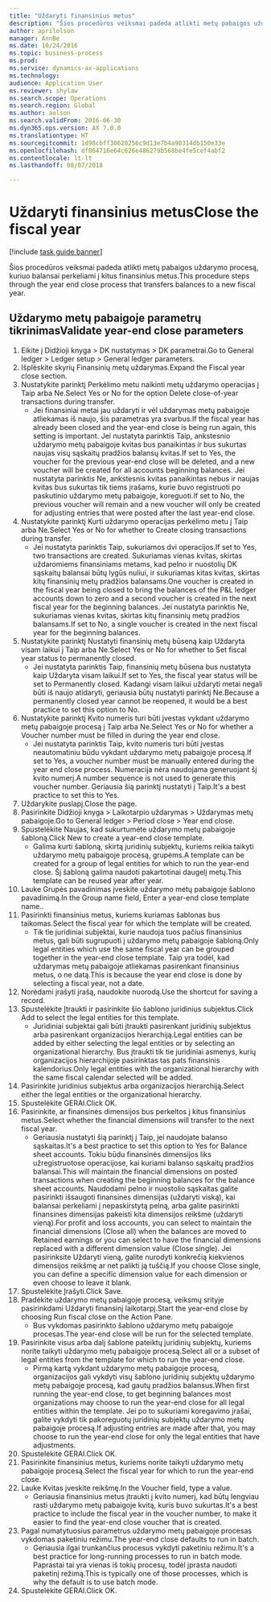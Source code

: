 ```yaml
--- 
title: "Uždaryti finansinius metus"
description: "Šios procedūros veiksmai padeda atlikti metų pabaigos uždarymo procesą, kuriuo balansai perkeliami į kitus finansinius metus."
author: aprilolson
manager: AnnBe
ms.date: 10/24/2016
ms.topic: business-process
ms.prod: 
ms.service: dynamics-ax-applications
ms.technology: 
audience: Application User
ms.reviewer: shylaw
ms.search.scope: Operations
ms.search.region: Global
ms.author: aolson
ms.search.validFrom: 2016-06-30
ms.dyn365.ops.version: AX 7.0.0
ms.translationtype: HT
ms.sourcegitcommit: 1d98cbff30620256c9d13e7b4a90314db150e33e
ms.openlocfilehash: df864716e64c626e486279b568be4fe5cef4abf2
ms.contentlocale: lt-lt
ms.lasthandoff: 08/07/2018

---
```

# <a name="close-the-fiscal-year"></a><span data-ttu-id="b3b1c-103">Uždaryti finansinius metus</span><span class="sxs-lookup"><span data-stu-id="b3b1c-103">Close the fiscal year</span></span>

[!include [task guide banner](../../includes/task-guide-banner.md)]

<span data-ttu-id="b3b1c-104">Šios procedūros veiksmai padeda atlikti metų pabaigos uždarymo procesą, kuriuo balansai perkeliami į kitus finansinius metus.</span><span class="sxs-lookup"><span data-stu-id="b3b1c-104">This procedure steps through the year end close process that transfers balances to a new fiscal year.</span></span>


## <a name="validate-year-end-close-parameters"></a><span data-ttu-id="b3b1c-105">Uždarymo metų pabaigoje parametrų tikrinimas</span><span class="sxs-lookup"><span data-stu-id="b3b1c-105">Validate year-end close parameters</span></span>
1. <span data-ttu-id="b3b1c-106">Eikite į Didžioji knyga > DK nustatymas > DK parametrai.</span><span class="sxs-lookup"><span data-stu-id="b3b1c-106">Go to General ledger > Ledger setup > General ledger parameters.</span></span>
2. <span data-ttu-id="b3b1c-107">Išplėskite skyrių Finansinių metų uždarymas.</span><span class="sxs-lookup"><span data-stu-id="b3b1c-107">Expand the Fiscal year close section.</span></span>
3. <span data-ttu-id="b3b1c-108">Nustatykite parinktį Perkėlimo metu naikinti metų uždarymo operacijas į Taip arba Ne.</span><span class="sxs-lookup"><span data-stu-id="b3b1c-108">Select Yes or No for the option Delete close-of-year transactions during transfer.</span></span>
    * <span data-ttu-id="b3b1c-109">Jei finansiniai metai jau uždaryti ir vėl uždarymas metų pabaigoje atliekamas iš naujo, šis parametras yra svarbus.</span><span class="sxs-lookup"><span data-stu-id="b3b1c-109">If the fiscal year has already been closed and the year-end close is being run again, this setting is important.</span></span> <span data-ttu-id="b3b1c-110">Jei nustatyta parinktis Taip, ankstesnio uždarymo metų pabaigoje kvitas bus panaikintas ir bus sukurtas naujas visų sąskaitų pradžios balansų kvitas.</span><span class="sxs-lookup"><span data-stu-id="b3b1c-110">If set to Yes, the voucher for the previous year-end close will be deleted, and a new voucher will be created for all accounts beginning balances.</span></span> <span data-ttu-id="b3b1c-111">Jei nustatyta parinktis Ne, ankstesnis kvitas panaikintas nebus ir naujas kvitas bus sukurtas tik tiems įrašams, kurie buvo registruoti po paskutinio uždarymo metų pabaigoje, koreguoti.</span><span class="sxs-lookup"><span data-stu-id="b3b1c-111">If set to No, the previous voucher will remain and a new voucher will only be created for adjusting entries that were posted after the last year-end close.</span></span>  
4. <span data-ttu-id="b3b1c-112">Nustatykite parinktį Kurti uždarymo operacijas perkėlimo metu į Taip arba Ne.</span><span class="sxs-lookup"><span data-stu-id="b3b1c-112">Select Yes or No for whether to Create closing transactions during transfer.</span></span>
    * <span data-ttu-id="b3b1c-113">Jei nustatyta parinktis Taip, sukuriamos dvi operacijos.</span><span class="sxs-lookup"><span data-stu-id="b3b1c-113">If set to Yes, two transactions are created.</span></span> <span data-ttu-id="b3b1c-114">Sukuriamas vienas kvitas, skirtas uždaromiems finansiniams metams, kad pelno ir nuostolių DK sąskaitų balansai būtų lygūs nuliui, ir sukuriamas kitas kvitas, skirtas kitų finansinių metų pradžios balansams.</span><span class="sxs-lookup"><span data-stu-id="b3b1c-114">One voucher is created in the fiscal year being closed to bring the balances of the P&L ledger accounts down to zero and a second voucher is created in the next fiscal year for the beginning balances.</span></span> <span data-ttu-id="b3b1c-115">Jei nustatyta parinktis Ne, sukuriamas vienas kvitas, skirtas kitų finansinių metų pradžios balansams.</span><span class="sxs-lookup"><span data-stu-id="b3b1c-115">If set to No, a single voucher is created in the next fiscal year for the beginning balances.</span></span>  
5. <span data-ttu-id="b3b1c-116">Nustatykite parinktį Nustatyti finansinių metų būseną kaip Uždaryta visam laikui į Taip arba Ne.</span><span class="sxs-lookup"><span data-stu-id="b3b1c-116">Select Yes or No for whether to Set fiscal year status to permanently closed.</span></span>
    * <span data-ttu-id="b3b1c-117">Jei nustatyta parinktis Taip, finansinių metų būsena bus nustatyta kaip Uždaryta visam laikui.</span><span class="sxs-lookup"><span data-stu-id="b3b1c-117">If set to Yes, the fiscal year status will be set to Permanently closed.</span></span>  <span data-ttu-id="b3b1c-118">Kadangi visam laikui uždaryti metai negali būti iš naujo atidaryti, geriausia būtų nustatyti parinktį Ne.</span><span class="sxs-lookup"><span data-stu-id="b3b1c-118">Because a permanently closed year cannot be reopened, it would be a best practice to set this option to No.</span></span>  
6. <span data-ttu-id="b3b1c-119">Nustatykite parinktį Kvito numeris turi būti įvestas vykdant uždarymo metų pabaigoje procesą į Taip arba Ne.</span><span class="sxs-lookup"><span data-stu-id="b3b1c-119">Select Yes or No for whether a Voucher number must be filled in during the year end close.</span></span>
    * <span data-ttu-id="b3b1c-120">Jei nustatyta parinktis Taip, kvito numeris turi būti įvestas neautomatiniu būdu vykdant uždarymo metų pabaigoje procesą.</span><span class="sxs-lookup"><span data-stu-id="b3b1c-120">If set to Yes, a voucher number must be manually entered during the year end close process.</span></span> <span data-ttu-id="b3b1c-121">Numeracija nėra naudojama generuojant šį kvito numerį.</span><span class="sxs-lookup"><span data-stu-id="b3b1c-121">A number sequence is not used to generate this voucher number.</span></span> <span data-ttu-id="b3b1c-122">Geriausia šią parinktį nustatyti į Taip.</span><span class="sxs-lookup"><span data-stu-id="b3b1c-122">It's a best practice to set this to Yes.</span></span>  
7. <span data-ttu-id="b3b1c-123">Uždarykite puslapį.</span><span class="sxs-lookup"><span data-stu-id="b3b1c-123">Close the page.</span></span>
8. <span data-ttu-id="b3b1c-124">Pasirinkite Didžioji knyga > Laikotarpio uždarymas > Uždarymas metų pabaigoje.</span><span class="sxs-lookup"><span data-stu-id="b3b1c-124">Go to General ledger > Period close > Year end close.</span></span>
9. <span data-ttu-id="b3b1c-125">Spustelėkite Naujas, kad sukurtumėte uždarymo metų pabaigoje šabloną.</span><span class="sxs-lookup"><span data-stu-id="b3b1c-125">Click New to create a year-end close template.</span></span>
    * <span data-ttu-id="b3b1c-126">Galima kurti šabloną, skirtą juridinių subjektų, kuriems reikia taikyti uždarymo metų pabaigoje procesą, grupėms.</span><span class="sxs-lookup"><span data-stu-id="b3b1c-126">A template can be created for a group of legal entities for which to run the year-end close.</span></span> <span data-ttu-id="b3b1c-127">Šį šabloną galima naudoti pakartotinai daugelį metų.</span><span class="sxs-lookup"><span data-stu-id="b3b1c-127">This template can be reused year after year.</span></span>  
10. <span data-ttu-id="b3b1c-128">Lauke Grupės pavadinimas įveskite uždarymo metų pabaigoje šablono pavadinimą.</span><span class="sxs-lookup"><span data-stu-id="b3b1c-128">In the Group name field, Enter a year-end close template name..</span></span>
11. <span data-ttu-id="b3b1c-129">Pasirinkti finansinius metus, kuriems kuriamas šablonas bus taikomas.</span><span class="sxs-lookup"><span data-stu-id="b3b1c-129">Select the fiscal year for which the template will be created.</span></span>
    * <span data-ttu-id="b3b1c-130">Tik tie juridiniai subjektai, kurie naudoja tuos pačius finansinius metus, gali būti sugrupuoti į uždarymo metų pabaigoje šabloną.</span><span class="sxs-lookup"><span data-stu-id="b3b1c-130">Only legal entities which use the same fiscal year can be grouped together in the year-end close template.</span></span> <span data-ttu-id="b3b1c-131">Taip yra todėl, kad uždarymas metų pabaigoje atliekamas pasirenkant finansinius metus, o ne datą.</span><span class="sxs-lookup"><span data-stu-id="b3b1c-131">This is because the year end close is done by selecting a fiscal year, not a date.</span></span>  
12. <span data-ttu-id="b3b1c-132">Norėdami įrašyti įrašą, naudokite nuorodą.</span><span class="sxs-lookup"><span data-stu-id="b3b1c-132">Use the shortcut for saving a record.</span></span>
13. <span data-ttu-id="b3b1c-133">Spustelėkite Įtraukti ir pasirinkite šio šablono juridinius subjektus.</span><span class="sxs-lookup"><span data-stu-id="b3b1c-133">Click Add to select the legal entities for this template.</span></span>
    * <span data-ttu-id="b3b1c-134">Juridiniai subjektai gali būti įtraukti pasirenkant juridinių subjektus arba pasirenkant organizacijos hierarchiją.</span><span class="sxs-lookup"><span data-stu-id="b3b1c-134">Legal entities can be added by either selecting the legal entities or by selecting an organizational hierarchy.</span></span>  <span data-ttu-id="b3b1c-135">Bus įtraukti tik tie juridiniai asmenys, kurių organizacijos hierarchijoje pasirinktas tas pats finansinis kalendorius.</span><span class="sxs-lookup"><span data-stu-id="b3b1c-135">Only legal entities with the organizational hierarchy with the same fiscal calendar selected will be added.</span></span>  
14. <span data-ttu-id="b3b1c-136">Pasirinkite juridinius subjektus arba organizacijos hierarchiją.</span><span class="sxs-lookup"><span data-stu-id="b3b1c-136">Select either the legal entities or the organizational hierarchy.</span></span>
15. <span data-ttu-id="b3b1c-137">Spustelėkite GERAI.</span><span class="sxs-lookup"><span data-stu-id="b3b1c-137">Click OK.</span></span>
16. <span data-ttu-id="b3b1c-138">Pasirinkite, ar finansinės dimensijos bus perkeltos į kitus finansinius metus.</span><span class="sxs-lookup"><span data-stu-id="b3b1c-138">Select whether the financial dimensions will transfer to the next fiscal year.</span></span>
    * <span data-ttu-id="b3b1c-139">Geriausia nustatyti šią parinktį į Taip, jei naudojate balanso sąskaitas.</span><span class="sxs-lookup"><span data-stu-id="b3b1c-139">It's a best practice to set this option to Yes for Balance sheet accounts.</span></span>  <span data-ttu-id="b3b1c-140">Tokiu būdu finansinės dimensijos liks užregistruotose operacijose, kai kuriami balanso sąskaitų pradžios balansai.</span><span class="sxs-lookup"><span data-stu-id="b3b1c-140">This will maintain the financial dimensions on posted transactions when creating the beginning balances for the balance sheet accounts.</span></span>  <span data-ttu-id="b3b1c-141">Naudodami pelno ir nuostolio sąskaitas galite pasirinkti išsaugoti finansines dimensijas (uždaryti viską), kai balansai perkeliami į nepaskirstytą pelną, arba galite pasirinkti finansines dimensijas pakeisti kita dimensijos reikšme (uždaryti vieną).</span><span class="sxs-lookup"><span data-stu-id="b3b1c-141">For profit and loss accounts, you can select to maintain the financial dimensions (Close all) when the balances are moved to Retained earnings or you can select to have the financial dimensions replaced with a different dimension value (Close single).</span></span> <span data-ttu-id="b3b1c-142">Jei pasirinksite Uždaryti vieną, galite nurodyti konkrečią kiekvienos dimensijos reikšmę ar net palikti ją tuščią.</span><span class="sxs-lookup"><span data-stu-id="b3b1c-142">If you choose Close single, you can define a specific dimension value for each dimension or even choose to leave it blank.</span></span>  
17. <span data-ttu-id="b3b1c-143">Spustelėkite Įrašyti.</span><span class="sxs-lookup"><span data-stu-id="b3b1c-143">Click Save.</span></span>
18. <span data-ttu-id="b3b1c-144">Pradėkite uždarymo metų pabaigoje procesą, veiksmų srityje pasirinkdami Uždaryti finansinį laikotarpį.</span><span class="sxs-lookup"><span data-stu-id="b3b1c-144">Start the year-end close by choosing Run fiscal close on the Action Pane.</span></span>
    * <span data-ttu-id="b3b1c-145">Bus vykdomas pasirinkto šablono uždarymo metų pabaigoje procesas.</span><span class="sxs-lookup"><span data-stu-id="b3b1c-145">The year-end close will be run for the selected template.</span></span>  
19. <span data-ttu-id="b3b1c-146">Pasirinkite visus arba dalį šablone pateiktų juridinių subjektų, kuriems norite taikyti uždarymo metų pabaigoje procesą.</span><span class="sxs-lookup"><span data-stu-id="b3b1c-146">Select all or a subset of legal entities from the template for which to run the year-end close.</span></span>
    * <span data-ttu-id="b3b1c-147">Pirmą kartą vykdant uždarymo metų pabaigoje procesą, organizacijos gali vykdyti visų šablono juridinių subjektų uždarymo metų pabaigoje procesą, kad gautų pradžios balansus.</span><span class="sxs-lookup"><span data-stu-id="b3b1c-147">When first running the year-end close, to get beginning balances most organizations may choose to run the year-end close for all legal entities within the template.</span></span> <span data-ttu-id="b3b1c-148">Jei po to sukuriami koregavimo įrašai, galite vykdyti tik pakoreguotų juridinių subjektų uždarymo metų pabaigoje procesą.</span><span class="sxs-lookup"><span data-stu-id="b3b1c-148">If adjusting entries are made after that, you may choose to run the year-end close for only the legal entities that have adjustments.</span></span>  
20. <span data-ttu-id="b3b1c-149">Spustelėkite GERAI.</span><span class="sxs-lookup"><span data-stu-id="b3b1c-149">Click OK.</span></span>
21. <span data-ttu-id="b3b1c-150">Pasirinkite finansinius metus, kuriems norite taikyti uždarymo metų pabaigoje procesą.</span><span class="sxs-lookup"><span data-stu-id="b3b1c-150">Select the fiscal year for which to run the year-end close.</span></span>
22. <span data-ttu-id="b3b1c-151">Lauke Kvitas įveskite reikšmę.</span><span class="sxs-lookup"><span data-stu-id="b3b1c-151">In the Voucher field, type a value.</span></span>
    * <span data-ttu-id="b3b1c-152">Geriausia finansinius metus įtraukti į kvito numerį, kad būtų lengviau rasti uždarymo metų pabaigoje kvitą, kuris buvo sukurtas.</span><span class="sxs-lookup"><span data-stu-id="b3b1c-152">It's a best practice to include the fiscal year in the voucher number, to make it easier to find the year-end close voucher that is created.</span></span>  
23. <span data-ttu-id="b3b1c-153">Pagal numatytuosius parametrus uždarymo metų pabaigoje procesas vykdomas paketiniu režimu.</span><span class="sxs-lookup"><span data-stu-id="b3b1c-153">The year-end close defaults to run in batch.</span></span>
    * <span data-ttu-id="b3b1c-154">Geriausia ilgai trunkančius procesus vykdyti paketiniu režimu.</span><span class="sxs-lookup"><span data-stu-id="b3b1c-154">It's a best practice for long-running processes to run in batch mode.</span></span> <span data-ttu-id="b3b1c-155">Paprastai tai yra vienas iš tokių procesų, todėl įprasta naudoti paketinį režimą.</span><span class="sxs-lookup"><span data-stu-id="b3b1c-155">This is typically one of those processes, which is why the default is to use batch mode.</span></span>  
24. <span data-ttu-id="b3b1c-156">Spustelėkite GERAI.</span><span class="sxs-lookup"><span data-stu-id="b3b1c-156">Click OK.</span></span>


